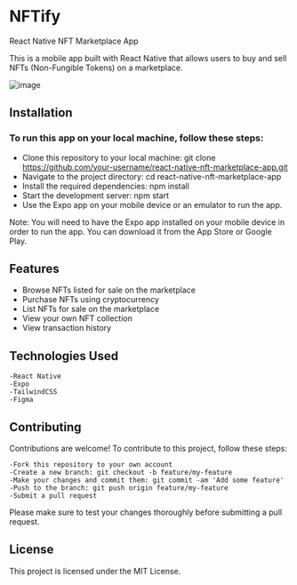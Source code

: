 # NFTify
React Native NFT Marketplace App

This is a mobile app built with React Native that allows users to buy and sell NFTs (Non-Fungible Tokens) on a marketplace.


![image](https://user-images.githubusercontent.com/109546113/219857010-ff66fc79-51a9-4a99-a8c1-e0e0a4546706.png)

## Installation
### To run this app on your local machine, follow these steps:

   - Clone this repository to your local machine: git clone https://github.com/your-username/react-native-nft-marketplace-app.git
   - Navigate to the project directory: cd react-native-nft-marketplace-app
   - Install the required dependencies: npm install
   - Start the development server: npm start
   - Use the Expo app on your mobile device or an emulator to run the app.

 Note: You will need to have the Expo app installed on your mobile device in order to run the app. You can download it from the App Store or Google Play.
 

## Features
   - Browse NFTs listed for sale on the marketplace
   - Purchase NFTs using cryptocurrency
   - List NFTs for sale on the marketplace
   - View your own NFT collection
   - View transaction history

## Technologies Used

    -React Native
    -Expo
    -TailwindCSS
    -Figma

## Contributing

 Contributions are welcome! To contribute to this project, follow these steps:

    -Fork this repository to your own account
    -Create a new branch: git checkout -b feature/my-feature
    -Make your changes and commit them: git commit -am 'Add some feature'
    -Push to the branch: git push origin feature/my-feature
    -Submit a pull request

Please make sure to test your changes thoroughly before submitting a pull request.
## License

This project is licensed under the MIT License.
